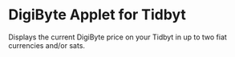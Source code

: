 # DigiByte Applet for Tidbyt

Displays the current DigiByte price on your Tidbyt in up to two fiat currencies and/or sats.
